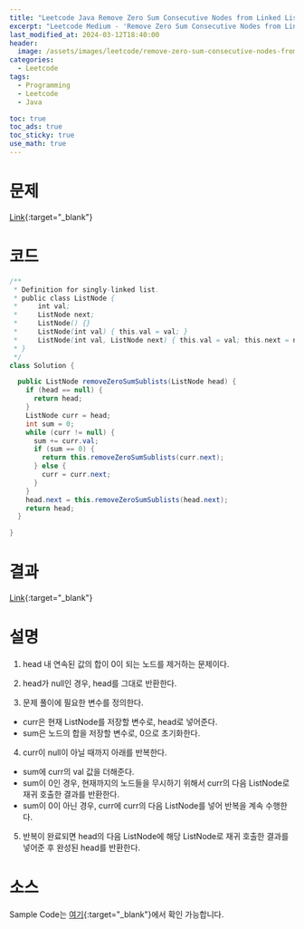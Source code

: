 ```yaml
---
title: "Leetcode Java Remove Zero Sum Consecutive Nodes from Linked List"
excerpt: "Leetcode Medium - 'Remove Zero Sum Consecutive Nodes from Linked List' 문제 Java 풀이"
last_modified_at: 2024-03-12T18:40:00
header:
  image: /assets/images/leetcode/remove-zero-sum-consecutive-nodes-from-linked-list.png
categories:
  - Leetcode
tags:
  - Programming
  - Leetcode
  - Java

toc: true
toc_ads: true
toc_sticky: true
use_math: true
---
```

# 문제
[Link](https://leetcode.com/problems/remove-zero-sum-consecutive-nodes-from-linked-list){:target="_blank"}

# 코드
```java
/**
 * Definition for singly-linked list.
 * public class ListNode {
 *     int val;
 *     ListNode next;
 *     ListNode() {}
 *     ListNode(int val) { this.val = val; }
 *     ListNode(int val, ListNode next) { this.val = val; this.next = next; }
 * }
 */
class Solution {

  public ListNode removeZeroSumSublists(ListNode head) {
    if (head == null) {
      return head;
    }
    ListNode curr = head;
    int sum = 0;
    while (curr != null) {
      sum += curr.val;
      if (sum == 0) {
        return this.removeZeroSumSublists(curr.next);
      } else {
        curr = curr.next;
      }
    }
    head.next = this.removeZeroSumSublists(head.next);
    return head;
  }

}
```

# 결과
[Link](https://leetcode.com/problems/remove-zero-sum-consecutive-nodes-from-linked-list/submissions/1201384225/){:target="_blank"}

# 설명
1. head 내 연속된 값의 합이 0이 되는 노드를 제거하는 문제이다.

2. head가 null인 경우, head를 그대로 반환한다.

3. 문제 풀이에 필요한 변수를 정의한다.
- curr은 현재 ListNode를 저장할 변수로, head로 넣어준다.
- sum은 노드의 합을 저장할 변수로, 0으로 초기화한다.

4. curr이 null이 아닐 때까지 아래를 반복한다.
- sum에 curr의 val 값을 더해준다.
- sum이 0인 경우, 현재까지의 노드들을 무시하기 위해서 curr의 다음 ListNode로 재귀 호출한 결과를 반환한다.
- sum이 0이 아닌 경우, curr에 curr의 다음 ListNode를 넣어 반복을 계속 수행한다.

5. 반복이 완료되면 head의 다음 ListNode에 해당 ListNode로 재귀 호출한 결과를 넣어준 후 완성된 head를 반환한다.

# 소스
Sample Code는 [여기](https://github.com/GracefulSoul/leetcode/blob/master/src/main/java/gracefulsoul/problems/RemoveZeroSumConsecutiveNodesFromLinkedList.java){:target="_blank"}에서 확인 가능합니다.
